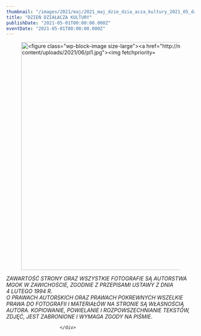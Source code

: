 ```yaml
---
thumbnail: "/images/2021/maj/2021_maj_dzie_dzia_acza_kultury_2021_05_dzie_dzia_acza_kultury_pl1.jpg"
title: "DZIEŃ DZIAŁACZA KULTURY"
publishDate: "2021-05-01T00:00:00.000Z"
eventDate: "2021-05-01T00:00:00.000Z"
---
```


<div class="entry-content">
							
							
<figure class="wp-block-image size-large"><a href="http://mgok-zawichost.pl/wp-content/uploads/2021/06/pl1.jpg"><img fetchpriority="high" decoding="async" width="800" height="610" src="/images/2021/maj/2021_maj_dzie_dzia_acza_kultury_2021_05_dzie_dzia_acza_kultury_pl1.jpg" alt="<figure class=&quot;wp-block-image size-large&quot;><a href=&quot;http://mgok-zawichost.pl/wp-content/uploads/2021/06/pl1.jpg&quot;><img fetchpriority=" high"="" class="&quot;wp-image-7972&quot;/></a></figure>&quot;" srcset="/images/2021/maj/2021_maj_dzie_dzia_acza_kultury_2021_05_dzie_dzia_acza_kultury_pl1.jpg 800w, /images/2021/maj/pl1-300x229.jpg 300w, /images/2021/maj/pl1-768x586.jpg 768w" sizes="(max-width: 800px) 100vw, 800px"></a></figure>



<p><em>ZAWARTOŚĆ STRONY ORAZ WSZYSTKIE FOTOGRAFIE SĄ AUTORSTWA MGOK W ZAWICHOŚCIE, ZGODNIE Z PRZEPISAMI USTAWY Z DNIA&nbsp;</em><br><em>4 LUTEGO 1994 R.<br>O PRAWACH AUTORSKICH ORAZ PRAWACH POKREWNYCH WSZELKIE PRAWA DO FOTOGRAFII I MATERIAŁÓW NA STRONIE SĄ WŁASNOŚCIĄ AUTORA. KOPIOWANIE, POWIELANIE I ROZPOWSZECHNIANIE TEKSTÓW, ZDJĘĆ, JEST ZABRONIONE I WYMAGA ZGODY NA PIŚMIE</em>.</p>
						
						</div>
